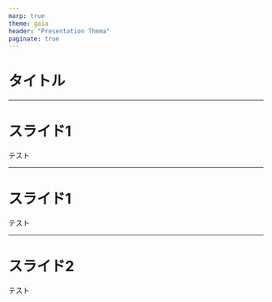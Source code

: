```yaml
---
marp: true
theme: gaia
header: "Presentation Thema"
paginate: true
---
```

# タイトル

---
# スライド1

テスト

---
<!--
_backgroundColor: orange
paginate: true
-->

# スライド1

テスト

---
<!--
_backgroundColor: white
-->

# スライド2

テスト


